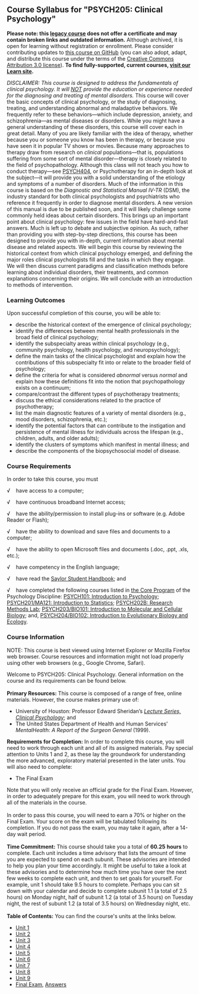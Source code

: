 Course Syllabus for "PSYCH205: Clinical Psychology"
---------------------------------------------------

**Please note: this [legacy course](https://sayloracademy.zendesk.com/hc/en-us/articles/206089967) does not offer a certificate and may contain 
broken links and outdated information.** Although archived, it is open 
for learning without registration or enrollment. Please consider contributing 
updates to [this course on GitHub](https://github.com/saylordotorg/course_psych205) 
(you can also adopt, adapt, and distribute this course under the terms of 
the [Creative Commons Attribution 3.0 license](http://creativecommons.org/licenses/by/3.0/)). **To find fully-supported, current courses, [visit our 
Learn site](https://learn.saylor.org).**

*DISCLAIMER: This course is designed to address the fundamentals of
clinical psychology. It will <span
style="text-decoration: underline;">NOT</span> provide the education or
experience needed for the diagnosing and treating of mental disorders.*
This course will cover the basic concepts of clinical psychology, or the
study of diagnosing, treating, and understanding abnormal and
maladaptive behaviors. We frequently refer to these behaviors—which
include depression, anxiety, and schizophrenia—as mental diseases or
disorders. While you might have a general understanding of these
disorders, this course will cover each in great detail. Many of you are
likely familiar with the idea of therapy, whether because you or someone
you know has been in therapy, or because you have seen it in popular TV
shows or movies. Because many approaches to therapy draw from research
on *clinical* populations—that is, populations suffering from some sort
of mental disorder—therapy is closely related to the field of
psychopathology. Although this class will not teach you how to conduct
therapy—see [PSYCH404](http://www.saylor.org/courses/psych404/), or
Psychotherapy for an in-depth look at the subject—it will provide you
with a solid understanding of the etiology and symptoms of a number of
disorders. Much of the information in this course is based on the
*Diagnostic and Statistical Manual IV-TR* (DSM), the industry standard
for both clinical psychologists and psychiatrists who reference it
frequently in order to diagnose mental disorders. A new version of this
manual is due to be published soon, and it will likely challenge some
commonly held ideas about certain disorders. This brings up an important
point about clinical psychology: few issues in the field have
hard-and-fast answers. Much is left up to debate and subjective opinion.
As such, rather than providing you with step-by-step directions, this
course has been designed to provide you with in-depth, current
information about mental disease and related aspects. We will begin this
course by reviewing the historical context from which clinical
psychology emerged, and defining the major roles clinical psychologists
fill and the tasks in which they engage. We will then discuss current
paradigms and classification methods before learning about individual
disorders, their treatments, and common explanations concerning their
origins. We will conclude with an introduction to methods of
intervention.

### Learning Outcomes

Upon successful completion of this course, you will be able to:  

-   describe the historical context of the emergence of clinical
    psychology;
-   identify the differences between mental health professionals in the
    broad field of clinical psychology;
-   identify the subspecialty areas within clinical psychology (e.g.,
    community psychology, health psychology, and neuropsychology);
-   define the main tasks of the clinical psychologist and explain how
    the contributions of this subspecialty fit into or relate to the
    broader field of psychology;
-   define the criteria for what is considered *abnormal* versus
    *normal* and explain how these definitions fit into the notion that
    psychopathology exists on a continuum;
-   compare/contrast the different types of psychotherapy treatments;
-   discuss the ethical considerations related to the practice of
    psychotherapy;
-   list the main diagnostic features of a variety of mental disorders
    (e.g., mood disorders, schizophrenia, etc.);
-   identify the potential factors that can contribute to the
    instigation and persistence of mental illness for individuals across
    the lifespan (e.g., children, adults, and older adults);
-   identify the clusters of symptoms which manifest in mental illness;
    and
-   describe the components of the biopsychosocial model of disease.

### Course Requirements

In order to take this course, you must  
  
 √    have access to a computer;  
  
 √    have continuous broadband Internet access;  
  
 √    have the ability/permission to install plug-ins or software (e.g.
Adobe Reader or Flash);  
  
 √    have the ability to download and save files and documents to a
computer;  
  
 √    have the ability to open Microsoft files and documents (.doc,
.ppt, .xls, etc.);  
  
 √    have competency in the English language;  
  
 √    have read the [Saylor Student
Handbook](https://resources.saylor.org/wwwresources/archived/site/wp-content/uploads/2012/05/Saylor-StudentHandbook.pdf);
and  
  
 √    have completed the following courses listed in [the Core
Program](http://www.saylor.org/majors/psychology/) of the Psychology
Discipline: [PSYCH101: Introduction to
Psychology](http://www.saylor.org/courses/psych101/); [PSYCH201/MA121:
Introduction to Statistics](http://www.saylor.org/courses/psych201/);
[PSYCH202B: Research Methods
Lab](http://www.saylor.org/courses/psych202B/); [PSYCH203/BIO101:
Introduction to Molecular and Cellular
Biology](http://www.saylor.org/courses/psych203/); and,
[PSYCH204/BIO102: Introduction to Evolutionary Biology and
Ecology](http://www.saylor.org/courses/psych204/).

### Course Information

NOTE: This course is best viewed using Internet Explorer or Mozilla
Firefox web browser. Course resources and information might not load
properly using other web browsers (e.g., Google Chrome, Safari).  
  
 Welcome to PSYCH205: Clinical Psychology. General information on the
course and its requirements can be found below.  
    
 **Primary Resources:** This course is composed of a range of free,
online materials. However, the course makes primary use of:  

-   University of Houston: Professor Edward Sheridan’s *[Lecture Series,
    Clinical
    Psychology](http://www.learnerstv.com/Free-Psychology-Video-lectures-ltv271-Page1.htm)*;
    and
-   The United States Department of Health and Human Services’
    *MentalHealth: A Report of the Surgeon General* (1999).

**Requirements for Completion:** In order to complete this course, you
will need to work through each unit and all of its assigned materials.
Pay special attention to Units 1 and 2, as these lay the groundwork for
understanding the more advanced, exploratory material presented in the
later units. You will also need to complete:  

-   The Final Exam

Note that you will only receive an official grade for the Final Exam.
However, in order to adequately prepare for this exam, you will need to
work through all of the materials in the course.  
    
 In order to pass this course, you will need to earn a 70% or higher on
the Final Exam. Your score on the exam will be tabulated following its
completion. If you do not pass the exam, you may take it again, after a
14-day wait period.  
    
 **Time Commitment:** This course should take you a total of **60.25**
**hours** to complete. Each unit includes a time advisory that lists the
amount of time you are expected to spend on each subunit. These
advisories are intended to help you plan your time accordingly. It might
be useful to take a look at these advisories and to determine how much
time you have over the next few weeks to complete each unit, and then to
set goals for yourself. For example, unit 1 should take 9.5 hours to
complete. Perhaps you can sit down with your calendar and decide to
complete subunit 1.1 (a total of 2.5 hours) on Monday night, half of
subunit 1.2 (a total of 3.5 hours) on Tuesday night, the rest of subunit
1.2 (a total of 3.5 hours) on Wednesday night, etc.  
    
**Table of Contents:** You can find the course's units at the links below.

- [Unit 1](https://legacy.saylor.org/psych205/Unit01/)
- [Unit 2](https://legacy.saylor.org/psych205/Unit02/)
- [Unit 3](https://legacy.saylor.org/psych205/Unit03/)
- [Unit 4](https://legacy.saylor.org/psych205/Unit04/)
- [Unit 5](https://legacy.saylor.org/psych205/Unit05/)
- [Unit 6](https://legacy.saylor.org/psych205/Unit06/)
- [Unit 7](https://legacy.saylor.org/psych205/Unit07/)
- [Unit 8](https://legacy.saylor.org/psych205/Unit08/)
- [Unit 9](https://legacy.saylor.org/psych205/Unit09/)
- [Final Exam](http://saylordotorg.github.io/LegacyExams/PSYCH/PSYCH205/PSYCH205-FinalExam.html), [Answers](http://saylordotorg.github.io/LegacyExams/PSYCH/PSYCH205/PSYCH205-FinalExam-Answers.html)
